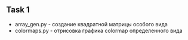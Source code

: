 ## Task 1
 * array_gen.py - создание квадратной матрицы особого вида
 * colormaps.py - отрисовка графика colormap определенного вида
